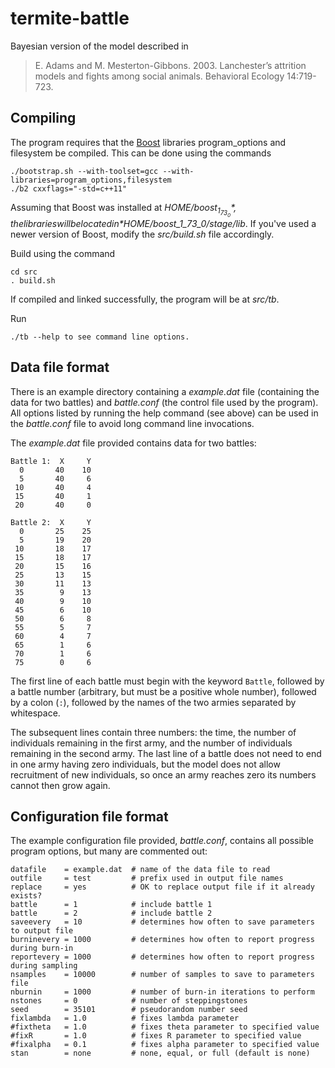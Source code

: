 # termite-battle
Bayesian version of the model described in

>E. Adams and M. Mesterton-Gibbons. 2003. Lanchester’s attrition models 
and fights among social animals. Behavioral Ecology 14:719-723.

## Compiling

The program requires that the [Boost](https://www.boost.org) libraries program_options and filesystem be compiled. This can be done using the commands

    ./bootstrap.sh --with-toolset=gcc --with-libraries=program_options,filesystem
    ./b2 cxxflags="-std=c++11"

Assuming that Boost was installed at *$HOME/boost_1_73_0*, the libraries will be located in *$HOME/boost_1_73_0/stage/lib*. If you've used a newer version of Boost, modify the _src/build.sh_ file accordingly.

Build using the command

    cd src
    . build.sh

If compiled and linked successfully, the program will be at _src/tb_.

Run 

    ./tb --help to see command line options.

## Data file format

There is an example directory containing a _example.dat_ file (containing the data for two battles) and _battle.conf_ (the control file used by the program). All options listed by running the help command (see above) can be used in the _battle.conf_ file to avoid long command line invocations.

The _example.dat_ file provided contains data for two battles:

    Battle 1:  X     Y
      0       40    10
      5       40     6
     10       40     4
     15       40     1
     20       40     0
    
    Battle 2:  X     Y
      0       25    25
      5       19    20
     10       18    17
     15       18    17
     20       15    16
     25       13    15
     30       11    13
     35        9    13
     40        9    10
     45        6    10
     50        6     8
     55        5     7
     60        4     7
     65        1     6
     70        1     6
     75        0     6

The first line of each battle must begin with the keyword `Battle`, followed by a battle number (arbitrary, but must be a positive whole number), followed by a colon (`:`), followed by the names of the two armies separated by whitespace.

The subsequent lines contain three numbers: the time, the number of individuals remaining in the first army, and the number of individuals remaining in the second army. The last line of a battle does not need to end in one army having zero individuals, but the model does not allow recruitment of new individuals, so once an army reaches zero its numbers cannot then grow again.

## Configuration file format

The example configuration file provided, _battle.conf_, contains all possible program options, but many are commented out:

    datafile    = example.dat  # name of the data file to read
    outfile     = test         # prefix used in output file names
    replace     = yes          # OK to replace output file if it already exists?
    battle      = 1            # include battle 1
    battle      = 2            # include battle 2
    saveevery   = 10           # determines how often to save parameters to output file
    burninevery = 1000         # determines how often to report progress during burn-in 
    reportevery = 1000         # determines how often to report progress during sampling
    nsamples    = 10000        # number of samples to save to parameters file
    nburnin     = 1000         # number of burn-in iterations to perform
    nstones     = 0            # number of steppingstones
    seed        = 35101        # pseudorandom number seed
    fixlambda   = 1.0          # fixes lambda parameter
    #fixtheta   = 1.0          # fixes theta parameter to specified value
    #fixR       = 1.0          # fixes R parameter to specified value
    #fixalpha   = 0.1          # fixes alpha parameter to specified value
    stan        = none         # none, equal, or full (default is none)
